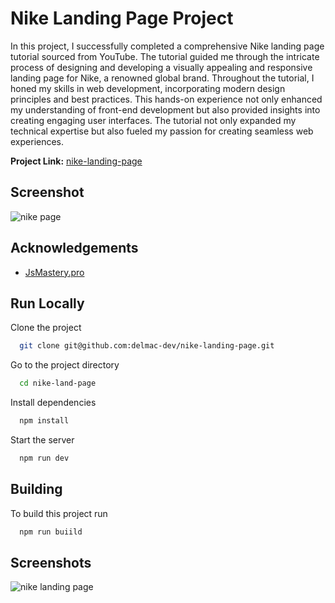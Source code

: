 
# Nike Landing Page Project

In this project, I successfully completed a comprehensive Nike landing page tutorial sourced from YouTube. The tutorial guided me through the intricate process of designing and developing a visually appealing and responsive landing page for Nike, a renowned global brand. Throughout the tutorial, I honed my skills in web development, incorporating modern design principles and best practices. This hands-on experience not only enhanced my understanding of front-end development but also provided insights into creating engaging user interfaces. The tutorial not only expanded my technical expertise but also fueled my passion for creating seamless web experiences.

**Project Link:** [nike-landing-page](https://nike-landing-page-ten-xi.vercel.app/)

## Screenshot

![nike page](https://github.com/delmac-dev/nike-landing-page/assets/136045782/15218a45-7de7-4886-a2ac-1bcc6bc0ac53)

## Acknowledgements

 - [JsMastery.pro](https://www.jsmastery.pro/)


## Run Locally

Clone the project

```bash
  git clone git@github.com:delmac-dev/nike-landing-page.git
```

Go to the project directory

```bash
  cd nike-land-page
```

Install dependencies

```bash
  npm install
```

Start the server

```bash
  npm run dev
```


## Building

To build this project run

```bash
  npm run buiild
```

## Screenshots

![nike landing page](https://github.com/delmac-dev/nike-landing-page/assets/136045782/4767a507-5f5e-43bf-8ab6-41c39fac466d)


